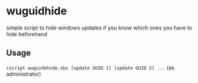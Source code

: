 # wuguidhide
simple script to hide windows updates if you know which ones you have to hide beforehand

## Usage
`cscript wuguidehide.vbs [update GUID 1] [update GUID 2] ...` (as administrator)
